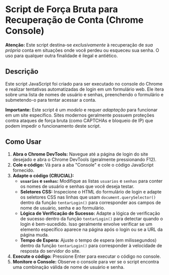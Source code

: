 # Script de Força Bruta para Recuperação de Conta (Chrome Console)

**Atenção:** Este script destina-se *exclusivamente* à recuperação de *sua própria* conta em situações onde você perdeu ou esqueceu sua senha. O uso para qualquer outra finalidade é ilegal e antiético.

## Descrição

Este script JavaScript foi criado para ser executado no console do Chrome e realizar tentativas automatizadas de login em um formulário web. Ele itera sobre uma lista de nomes de usuário e senhas, preenchendo o formulário e submetendo-o para tentar acessar a conta.

**Importante:** Este script é um *modelo* e requer *adaptação* para funcionar em um site específico. Sites modernos geralmente possuem proteções contra ataques de força bruta (como CAPTCHAs e bloqueio de IP) que podem impedir o funcionamento deste script.

## Como Usar

1.  **Abra o Chrome DevTools:** Navegue até a página de login do site desejado e abra o Chrome DevTools (geralmente pressionando F12).
2.  **Cole o código:** Vá para a aba "Console" e cole o código JavaScript fornecido.
3.  **Adapte o código (CRUCIAL):**
    *   **`usuarios` e `senhas`:** Modifique as listas `usuarios` e `senhas` para conter os nomes de usuário e senhas que você deseja testar.
    *   **Seletores CSS:** Inspecione o HTML do formulário de login e adapte os seletores CSS nas linhas que usam `document.querySelector()` dentro da função `tentarLogin()` para corresponder aos campos de nome de usuário, senha e ao formulário.
    *   **Lógica de Verificação de Sucesso:** Adapte a lógica de verificação de sucesso dentro da função `tentarLogin()` para detectar quando o login é bem-sucedido. Isso geralmente envolve verificar se um elemento específico aparece na página após o login ou se a URL da página muda.
    *   **Tempo de Espera:** Ajuste o tempo de espera (em milissegundos) dentro da função `tentarLogin()` para corresponder à velocidade de resposta do servidor do site.
4.  **Execute o código:** Pressione Enter para executar o código no console.
5.  **Monitore o Console:** Observe o console para ver se o script encontra uma combinação válida de nome de usuário e senha.

 
 
